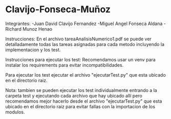 # Clavijo-Fonseca-Muñoz

Integrantes:
-Juan David Clavijo Fernandez
-Miguel Angel Fonseca Aldana
-Richard Munoz Henao

Instrucciones:
En el archivo tareaAnalisisNumerico1.pdf se puede ver detalladamente todas las tareas asignadas para cada metodo incluyendo la implementacion y los test.

Instrucciones para ejecutar los test:
Recomendamos usar un venv para instalar los requirements para evitar incompatibilidades.

Para ejecutar los test ejecutar el archivo "ejecutarTest.py" que esta ubicado en el directorio raiz.

Nota:
tambien se pueden ejecutar los test individualmente entrando a la carpeta test y ejecutando cada archivo que hay ubicado allí pero recomendamos mejor hacerlo desde el archivo "ejecutarTest.py" que esta ubicado en el directorio raiz para evitar fallas con la importacion de los modulos.
